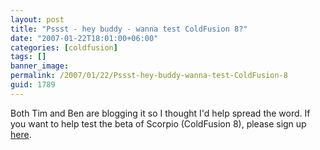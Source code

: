 ```yaml
---
layout: post
title: "Pssst - hey buddy - wanna test ColdFusion 8?"
date: "2007-01-22T18:01:00+06:00"
categories: [coldfusion]
tags: []
banner_image: 
permalink: /2007/01/22/Pssst-hey-buddy-wanna-test-ColdFusion-8
guid: 1789
---
```


Both Tim and Ben are blogging it so I thought I'd help spread the word. If you want to help test the beta of Scorpio (ColdFusion 8), please sign up <a href="https://prerelease.adobe.com/callout/apply.html?callid={% raw %}{E9F64ADB-DADA-485E-BFFE-60E0D783EBEF}{% endraw %}">here</a>.